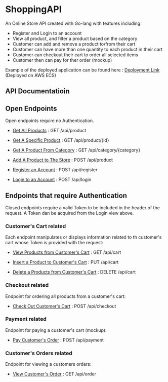 # ShoppingAPI

An Online Store API created with Go-lang with features including:
- Register and Login to an account
- View all product, and filter a product based on the category
- Customer can add and remove a product to/from their cart
- Customer can have more than one quantity to each product in their cart
- Customer can checkout their cart to order all selected items
- Customer then can pay for ther order (mockup)

 Example of the deployed application can be found here : [Deployment Link](http://ec2-34-202-190-248.compute-1.amazonaws.com) (Deployed on AWS ECS)

## API Documentatioin

## Open Endpoints

Open endpoints require no Authentication.

* [Get All Products](system-design/docs/product/get.md) : GET /api/product

* [Get A Specific Product](system-design/docs/product/id/get.md) : GET /api/product/{id}

* [Get A Product From Category](system-design/docs/category/id/get.md) : GET /api/category/{category}

* [Add A Product to The Store](system-design/docs/product/post.md) : POST /api/product

* [Register an Account](system-design/docs/register/post.md) : POST /api/register

* [Login to an Account](system-design/docs/login/post.md) : POST /api/login

## Endpoints that require Authentication

Closed endpoints require a valid Token to be included in the header of the request. A Token dan be acquired from the Login view above.

### Customer's Cart related

Each endpoint manipulates or displays information related to th customer's cart whose Token is provided with the request:

* [View Products from Customer's Cart](system-design/docs/cart/get.md) : GET /api/cart

* [Insert a Product to Customer's Cart](system-design/docs/cart/put.md) : PUT /api/cart

* [Delete a Products from Customer's Cart](system-design/docs/cart/delete.md) : DELETE /api/cart

### Checkout related

Endpoint for ordering all products from a customer's cart:

* [Check Out Customer's Cart](system-design/docs/checkout/post.md) : POST /api/checkout

### Payment related

Endpoint for paying a customer's cart (mockup):

* [Pay Customer's Order](system-design/docs/payment/post.md) : POST /api/payment

### Customer's Orders related

Endpoint for viewing a customers orders:

* [View Customer's Order](system-design/docs/order/get.md) : GET /api/order
